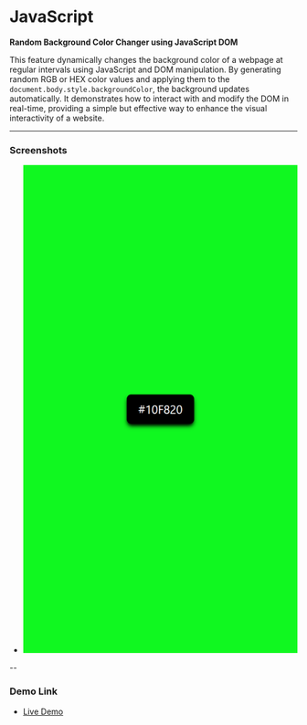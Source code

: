 # JavaScript

**Random Background Color Changer using JavaScript DOM**

This feature dynamically changes the background color of a webpage at regular intervals using JavaScript and DOM manipulation. By generating random RGB or HEX color values and applying them to the `document.body.style.backgroundColor`, the background updates automatically. It demonstrates how to interact with and modify the DOM in real-time, providing a simple but effective way to enhance the visual interactivity of a website.

---

### Screenshots

- ![alt text](bg-hexcolors.png)

 --

### Demo Link

- [Live Demo](https://hexcolorsinbg.netlify.app/)
